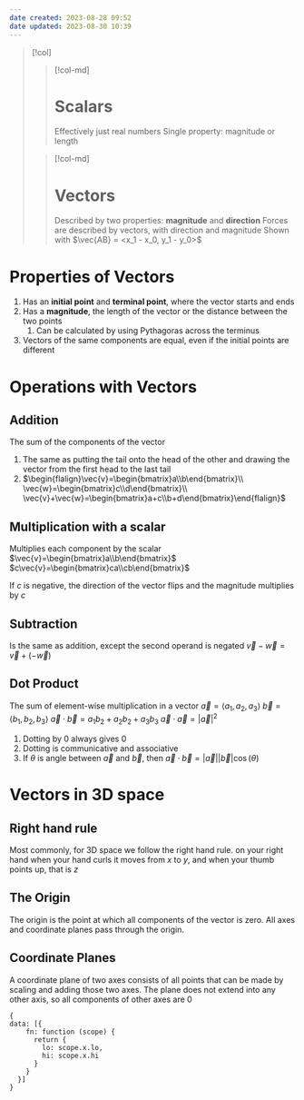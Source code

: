 ```yaml
---
date created: 2023-08-28 09:52
date updated: 2023-08-30 10:39
---
```


> [!col]
>
> > [!col-md]
> >
> > # Scalars
> >
> > Effectively just real numbers
> > Single property: magnitude or length
>
> > [!col-md]
> >
> > # Vectors
> >
> > Described by two properties: **magnitude** and **direction**
> > Forces are described by vectors, with direction and magnitude
> > Shown with $\vec{AB} = <x_1 - x_0, y_1 - y_0>$

# Properties of Vectors

1. Has an **initial point** and **terminal point**, where the vector starts and ends
2. Has a **magnitude**, the length of the vector or the distance between the two points
   1. Can be calculated by using Pythagoras across the terminus
3. Vectors of the same components are equal, even if the initial points are different

# Operations with Vectors

## Addition

The sum of the components of the vector

1. The same as putting the tail onto the head of the other and drawing the vector from the first head to the last tail
2. $\begin{flalign}\vec{v}=\begin{bmatrix}a\\b\end{bmatrix}\\ \vec{w}=\begin{bmatrix}c\\d\end{bmatrix}\\ \vec{v}+\vec{w}=\begin{bmatrix}a+c\\b+d\end{bmatrix}\end{flalign}$

## Multiplication with a scalar

Multiplies each component by the scalar
$\vec{v}=\begin{bmatrix}a\\b\end{bmatrix}$
$c\vec{v}=\begin{bmatrix}ca\\cb\end{bmatrix}$

If $c$ is negative, the direction of the vector flips and the magnitude multiplies by $c$

## Subtraction

Is the same as addition, except the second operand is negated
$\vec{v}-\vec{w} = \vec{v}+(-\vec{w})$

## Dot Product

The sum of element-wise multiplication in a vector
$\vec{a}=\langle a_1,a_2,a_3\rangle$
$\vec{b}=\langle b_1,b_2,b_3\rangle$
$\vec{a}\cdot\vec{b}=a_1b_2+a_2b_2+a_3b_3$
$\vec{a}\cdot\vec{a}=|\vec{a}|^2$

1. Dotting by 0 always gives 0
2. Dotting is communicative and associative
3. If $\theta$ is angle between $\vec{a}$ and $\vec{b}$, then $\vec{a}\cdot\vec{b}=|\vec{a}||\vec{b}|\cos(\theta)$

# Vectors in 3D space

## Right hand rule

Most commonly, for 3D space we follow the right hand rule. on your right hand when your hand curls it moves from $x$ to $y$, and when your thumb points up, that is $z$

## The Origin

The origin is the point at which all components of the vector is zero.
All axes and coordinate planes pass through the origin.

## Coordinate Planes

A coordinate plane of two axes consists of all points that can be made by scaling and adding those two axes.
The plane does not extend into any other axis, so all components of other axes are 0

```function-plot
{
data: [{
    fn: function (scope) {
      return {
        lo: scope.x.lo,
        hi: scope.x.hi
      }
    }
  }]
}
```
